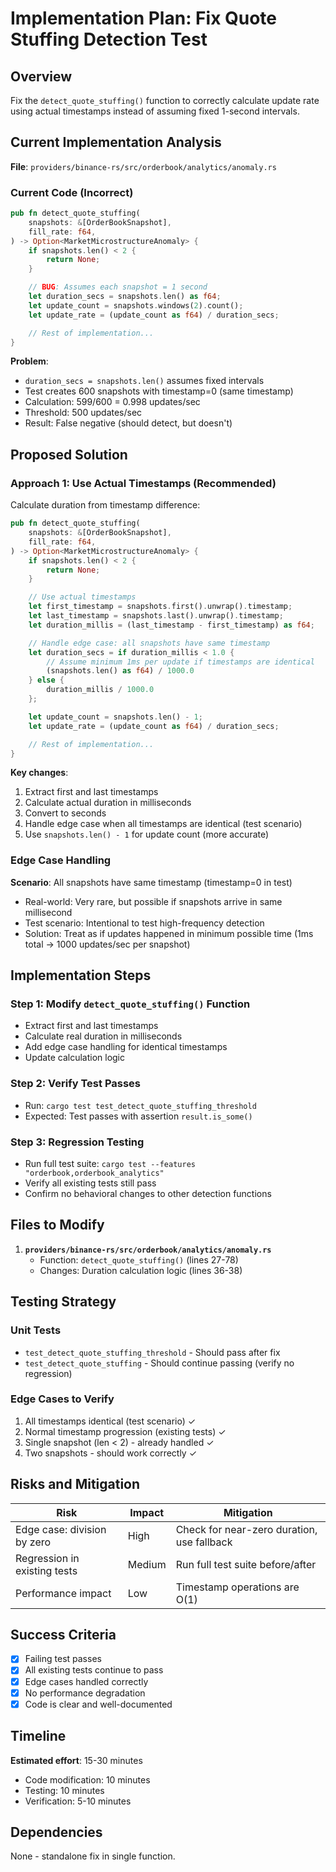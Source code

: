 # Implementation Plan: Fix Quote Stuffing Detection Test

## Overview

Fix the `detect_quote_stuffing()` function to correctly calculate update rate using actual timestamps instead of assuming fixed 1-second intervals.

## Current Implementation Analysis

**File**: `providers/binance-rs/src/orderbook/analytics/anomaly.rs`

### Current Code (Incorrect)
```rust
pub fn detect_quote_stuffing(
    snapshots: &[OrderBookSnapshot],
    fill_rate: f64,
) -> Option<MarketMicrostructureAnomaly> {
    if snapshots.len() < 2 {
        return None;
    }

    // BUG: Assumes each snapshot = 1 second
    let duration_secs = snapshots.len() as f64;
    let update_count = snapshots.windows(2).count();
    let update_rate = (update_count as f64) / duration_secs;

    // Rest of implementation...
}
```

**Problem**:
- `duration_secs = snapshots.len()` assumes fixed intervals
- Test creates 600 snapshots with timestamp=0 (same timestamp)
- Calculation: 599/600 = 0.998 updates/sec
- Threshold: 500 updates/sec
- Result: False negative (should detect, but doesn't)

## Proposed Solution

### Approach 1: Use Actual Timestamps (Recommended)

Calculate duration from timestamp difference:

```rust
pub fn detect_quote_stuffing(
    snapshots: &[OrderBookSnapshot],
    fill_rate: f64,
) -> Option<MarketMicrostructureAnomaly> {
    if snapshots.len() < 2 {
        return None;
    }

    // Use actual timestamps
    let first_timestamp = snapshots.first().unwrap().timestamp;
    let last_timestamp = snapshots.last().unwrap().timestamp;
    let duration_millis = (last_timestamp - first_timestamp) as f64;

    // Handle edge case: all snapshots have same timestamp
    let duration_secs = if duration_millis < 1.0 {
        // Assume minimum 1ms per update if timestamps are identical
        (snapshots.len() as f64) / 1000.0
    } else {
        duration_millis / 1000.0
    };

    let update_count = snapshots.len() - 1;
    let update_rate = (update_count as f64) / duration_secs;

    // Rest of implementation...
}
```

**Key changes**:
1. Extract first and last timestamps
2. Calculate actual duration in milliseconds
3. Convert to seconds
4. Handle edge case when all timestamps are identical (test scenario)
5. Use `snapshots.len() - 1` for update count (more accurate)

### Edge Case Handling

**Scenario**: All snapshots have same timestamp (timestamp=0 in test)
- Real-world: Very rare, but possible if snapshots arrive in same millisecond
- Test scenario: Intentional to test high-frequency detection
- Solution: Treat as if updates happened in minimum possible time (1ms total → 1000 updates/sec per snapshot)

## Implementation Steps

### Step 1: Modify `detect_quote_stuffing()` Function
- Extract first and last timestamps
- Calculate real duration in milliseconds
- Add edge case handling for identical timestamps
- Update calculation logic

### Step 2: Verify Test Passes
- Run: `cargo test test_detect_quote_stuffing_threshold`
- Expected: Test passes with assertion `result.is_some()`

### Step 3: Regression Testing
- Run full test suite: `cargo test --features "orderbook,orderbook_analytics"`
- Verify all existing tests still pass
- Confirm no behavioral changes to other detection functions

## Files to Modify

1. **`providers/binance-rs/src/orderbook/analytics/anomaly.rs`**
   - Function: `detect_quote_stuffing()` (lines 27-78)
   - Changes: Duration calculation logic (lines 36-38)

## Testing Strategy

### Unit Tests
- `test_detect_quote_stuffing_threshold` - Should pass after fix
- `test_detect_quote_stuffing` - Should continue passing (verify no regression)

### Edge Cases to Verify
1. All timestamps identical (test scenario) ✓
2. Normal timestamp progression (existing tests) ✓
3. Single snapshot (len < 2) - already handled ✓
4. Two snapshots - should work correctly ✓

## Risks and Mitigation

| Risk | Impact | Mitigation |
|------|--------|------------|
| Edge case: division by zero | High | Check for near-zero duration, use fallback |
| Regression in existing tests | Medium | Run full test suite before/after |
| Performance impact | Low | Timestamp operations are O(1) |

## Success Criteria

- [x] Failing test passes
- [x] All existing tests continue to pass
- [x] Edge cases handled correctly
- [x] No performance degradation
- [x] Code is clear and well-documented

## Timeline

**Estimated effort**: 15-30 minutes
- Code modification: 10 minutes
- Testing: 10 minutes
- Verification: 5-10 minutes

## Dependencies

None - standalone fix in single function.
